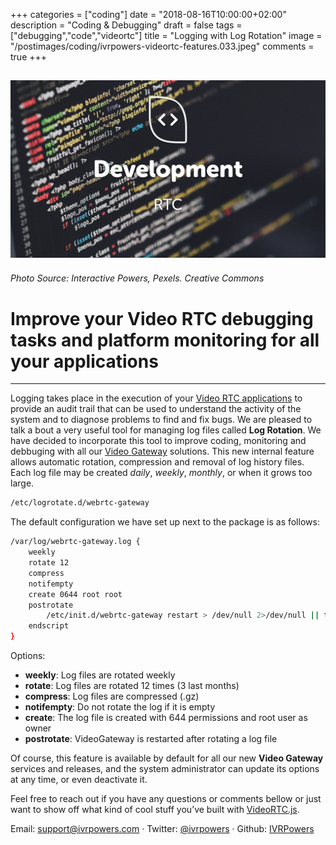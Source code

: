 +++
categories = ["coding"]
date = "2018-08-16T10:00:00+02:00"
description = "Coding & Debugging"
draft = false
tags = ["debugging","code","videortc"]
title = "Logging with Log Rotation"
image = "/postimages/coding/ivrpowers-videortc-features.033.jpeg"
comments = true
+++

![development](/postimages/coding/ivrpowers-videortc-features.033.jpeg)
------------
###### Photo Source: Interactive Powers, Pexels. Creative Commons

#   Improve your Video RTC debugging tasks and platform monitoring for all your applications
---

Logging takes place in the execution of your [Video RTC applications](http://blog.ivrpowers.com/post/products/real-time-communications-applications/) to provide an audit trail that can be used to understand the activity of the system and to diagnose problems to find and fix bugs. We are pleased to talk a bout a very useful tool for managing log files called **Log Rotation**. We have decided to incorporate this tool to improve coding, monitoring and debbuging with all our [Video Gateway](http://www.ivrpowers.com/videortc/) solutions. This new internal feature allows automatic rotation, compression and removal of log history files. Each log file may be created *daily*, *weekly*, *monthly*, or when it grows too large.

~~~bash
/etc/logrotate.d/webrtc-gateway
~~~

The default configuration we have set up next to the package is as follows:

~~~bash
/var/log/webrtc-gateway.log {
	weekly
	rotate 12
	compress
	notifempty
	create 0644 root root
	postrotate
		/etc/init.d/webrtc-gateway restart > /dev/null 2>/dev/null || true
	endscript
}
~~~

Options:

* **weekly**: Log files are rotated weekly
* **rotate**: Log files are rotated 12 times (3 last months)
* **compress**: Log files are compressed (.gz)
* **notifempty**: Do not rotate the log if it is empty
* **create**: The log file is created with 644 permissions and root user as owner
* **postrotate**: VideoGateway is restarted after rotating a log file

Of course, this feature is available by default for all our new **Video Gateway** services and  releases, and the system administrator can update its options at any time, or even deactivate it.

Feel free to reach out if you have any questions or comments bellow or just want to show off what kind of cool stuff you’ve built with [VideoRTC.js](http://blog.ivrpowers.com/post/development/introducing-videortcjs-developers/).

Email: [support@ivrpowers.com](mailto:support@ivrpowers.com) · Twitter: [@ivrpowers](https://twitter.com/ivrpowers)
 · Github: [IVRPowers](https://github.com/ivrpowers)
 
 